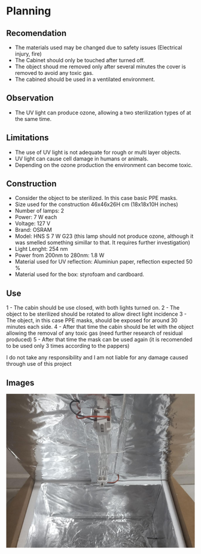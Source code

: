 # Planning

## Recomendation
- The materials used may be changed due to safety issues (Electrical injury, fire)
- The Cabinet should only be touched after turned off.
- The object shoud me removed only after several minutes the cover is removed to avoid any toxic gas.
- The cabined should be used in a ventilated environment.

## Observation
- The UV light can produce ozone, allowing a two sterilization types of  at the same time.

## Limitations
- The use of UV light is not adequate for rough or multi layer objects.
- UV light can cause cell damage in humans or animals.
- Depending on the ozone production the environment can become toxic.

## Construction
- Consider the object to be sterilized. In this case basic PPE masks.
- Size used for the construction 46x46x26H cm (18x18x10H inches)
- Number of lamps: 2
- Power: 7 W each
- Voltage: 127 V
- Brand: OSRAM
- Model: HNS S 7 W G23 (this lamp should not produce ozone, although it was smelled something simillar to that. It requires further investigation)
- Light Lenght: 254 nm
- Power from 200nm to 280nm: 1.8 W
- Material used for UV reflection: Aluminiun paper, reflection expected 50 %
- Material used for the box: styrofoam and cardboard.

## Use
1 - The cabin should be use closed, with both lights turned on.
2 - The object to be sterilized should be rotated to allow direct light incidence
3 - The object, in this case PPE masks, should be exposed for around 30 minutes each side.
4 - After that time the cabin should be let with the object allowing the removal of any toxic gas (need further research of residual produced)
5 - After that time the mask can be used again (it is recomended to be used only 3 times according to the pappers)

I do not take any responsibility and I am not liable for any damage caused through use of this project

## Images
![alt text](https://github.com/roccocristian/LowCostBiosafetyCabinets-/blob/master/image1.jpeg "Logo Title Text 1")
